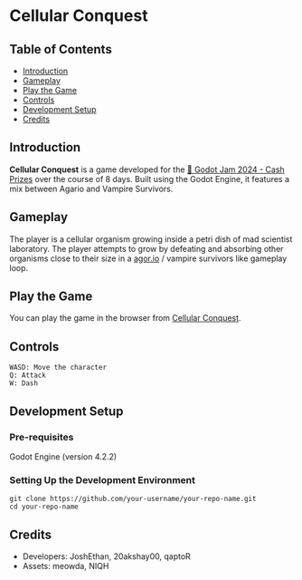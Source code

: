 # Cellular Conquest


## Table of Contents
- [Introduction](#introduction)
- [Gameplay](#gameplay)
- [Play the Game](#play-the-game)
- [Controls](#controls)
- [Development Setup](#development-setup)
- [Credits](#credits)

## Introduction
**Cellular Conquest** is a game developed for the [🤖 Godot Jam 2024 - Cash Prizes](https://itch.io/jam/godot-jam-2024) over the course of 8 days. Built using the Godot Engine, it features a mix between Agario and Vampire Survivors.

## Gameplay
The player is a cellular organism growing inside a petri dish of mad scientist laboratory. 
The player attempts to grow by defeating and absorbing other organisms close to their size in a [agor.io](http://agor.io) / vampire survivors like gameplay loop.

## Play the Game
You can play the game in the browser from [Cellular Conquest](https://quantum-forge-games.itch.io/cellular-conquest).

## Controls
    WASD: Move the character
    Q: Attack
    W: Dash

## Development Setup
### Pre-requisites
Godot Engine (version 4.2.2)

### Setting Up the Development Environment
```
git clone https://github.com/your-username/your-repo-name.git
cd your-repo-name
```

## Credits
- Developers: JoshEthan, 20akshay00, qaptoR
- Assets: meowda, NIQH
